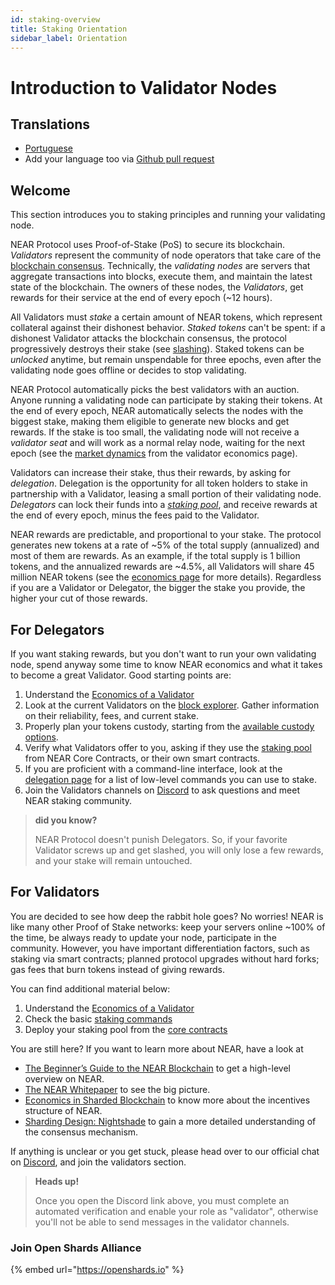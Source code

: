 ```yaml
---
id: staking-overview
title: Staking Orientation
sidebar_label: Orientation
---
```


# Introduction to Validator Nodes

## Translations

* [Portuguese](../validators-and-staking/about-pt.md)
* Add your language too via [Github pull request](https://github.com/near/docs/pull/385)

## Welcome

This section introduces you to staking principles and running your validating node.

NEAR Protocol uses Proof-of-Stake (PoS) to secure its blockchain. _Validators_ represent the community of node operators that take care of the [blockchain consensus](../resources/faq/integrator-faq.md#which-consensus-algorithm-does-near-use). Technically, the _validating nodes_ are servers that aggregate transactions into blocks, execute them, and maintain the latest state of the blockchain. The owners of these nodes, the _Validators_, get rewards for their service at the end of every epoch (\~12 hours).

All Validators must _stake_ a certain amount of NEAR tokens, which represent collateral against their dishonest behavior. _Staked tokens_ can't be spent: if a dishonest Validator attacks the blockchain consensus, the protocol progressively destroys their stake (see [slashing](faq.md#what-is-a-slashing-behavior)). Staked tokens can be _unlocked_ anytime, but remain unspendable for three epochs, even after the validating node goes offline or decides to stop validating.

NEAR Protocol automatically picks the best validators with an auction. Anyone running a validating node can participate by staking their tokens. At the end of every epoch, NEAR automatically selects the nodes with the biggest stake, making them eligible to generate new blocks and get rewards. If the stake is too small, the validating node will not receive a _validator seat_ and will work as a normal relay node, waiting for the next epoch (see the [market dynamics](validators/validators/README.md#understand-market-dynamics) from the validator economics page).

Validators can increase their stake, thus their rewards, by asking for _delegation_. Delegation is the opportunity for all token holders to stake in partnership with a Validator, leasing a small portion of their validating node. _Delegators_ can lock their funds into a [_staking pool_](https://github.com/near/core-contracts), and receive rewards at the end of every epoch, minus the fees paid to the Validator.

NEAR rewards are predictable, and proportional to your stake. The protocol generates new tokens at a rate of \~5% of the total supply (annualized) and most of them are rewards. As an example, if the total supply is 1 billion tokens, and the annualized rewards are \~4.5%, all Validators will share 45 million NEAR tokens (see the [economics page](validators/validators/README.md) for more details). Regardless if you are a Validator or Delegator, the bigger the stake you provide, the higher your cut of those rewards.

## For Delegators

If you want staking rewards, but you don't want to run your own validating node, spend anyway some time to know NEAR economics and what it takes to become a great Validator. Good starting points are:

1. Understand the [Economics of a Validator](validators/validators/README.md)
2. Look at the current Validators on the [block explorer](https://explorer.near.org/nodes/validators). Gather information on their reliability, fees, and current stake.
3. Properly plan your tokens custody, starting from the [available custody options](../ecosystem/near-token/token-custody.md).
4. Verify what Validators offer to you, asking if they use the [staking pool](https://github.com/near/core-contracts) from NEAR Core Contracts, or their own smart contracts.
5. If you are proficient with a command-line interface, look at the [delegation page](../ecosystem/near-token/token-delegation.md) for a list of low-level commands you can use to stake.
6. Join the Validators channels on [Discord](https://near.chat) to ask questions and meet NEAR staking community.

> **did you know?**
>
> NEAR Protocol doesn't punish Delegators. So, if your favorite Validator screws up and get slashed, you will only lose a few rewards, and your stake will remain untouched.

## For Validators

You are decided to see how deep the rabbit hole goes? No worries! NEAR is like many other Proof of Stake networks: keep your servers online \~100% of the time, be always ready to update your node, participate in the community. However, you have important differentiation factors, such as staking via smart contracts; planned protocol upgrades without hard forks; gas fees that burn tokens instead of giving rewards.

You can find additional material below:

1. Understand the [Economics of a Validator](validators/validators/README.md)
2. Check the basic [staking commands](validator-guides/running-a-validator.md)
3. Deploy your staking pool from the [core contracts](https://github.com/near/core-contracts)

You are still here? If you want to learn more about NEAR, have a look at

* [The Beginner’s Guide to the NEAR Blockchain](https://near.org/blog/the-beginners-guide-to-the-near-blockchain/) to get a high-level overview on NEAR.
* [The NEAR Whitepaper](https://near.org/papers/the-official-near-white-paper) to see the big picture.
* [Economics in Sharded Blockchain](https://near.org/papers/economics-in-sharded-blockchain/) to know more about the incentives structure of NEAR.
* [Sharding Design: Nightshade](https://near.org/papers/nightshade) to gain a more detailed understanding of the consensus mechanism.

If anything is unclear or you get stuck, please head over to our official chat on [Discord](https://near.chat), and join the validators section.

> **Heads up!**
>
> Once you open the Discord link above, you must complete an automated verification and enable your role as "validator", otherwise you'll not be able to send messages in the validator channels.

### Join Open Shards Alliance

{% embed url="https://openshards.io" %}
